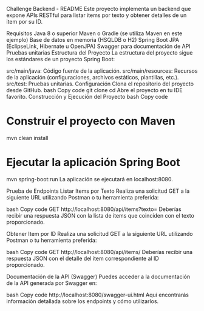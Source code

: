 Challenge Backend - README
Este proyecto implementa un backend que expone APIs RESTful para listar items por texto y obtener detalles de un item por su ID.

Requisitos
Java 8 o superior
Maven o Gradle (se utiliza Maven en este ejemplo)
Base de datos en memoria (HSQLDB o H2)
Spring Boot
JPA (EclipseLink, Hibernate u OpenJPA)
Swagger para documentación de API
Pruebas unitarias
Estructura del Proyecto
La estructura del proyecto sigue los estándares de un proyecto Spring Boot:

src/main/java: Código fuente de la aplicación.
src/main/resources: Recursos de la aplicación (configuraciones, archivos estáticos, plantillas, etc.).
src/test: Pruebas unitarias.
Configuración
Clona el repositorio del proyecto desde GitHub.
bash
Copy code
git clone <url-del-repositorio>
cd <nombre-del-proyecto>
Abre el proyecto en tu IDE favorito.
Construcción y Ejecución del Proyecto
bash
Copy code
# Construir el proyecto con Maven
mvn clean install

# Ejecutar la aplicación Spring Boot
mvn spring-boot:run
La aplicación se ejecutará en localhost:8080.

Prueba de Endpoints
Listar Items por Texto
Realiza una solicitud GET a la siguiente URL utilizando Postman o tu herramienta preferida:

bash
Copy code
GET http://localhost:8080/api/items?texto=<texto-a-buscar>
Deberías recibir una respuesta JSON con la lista de ítems que coinciden con el texto proporcionado.

Obtener Item por ID
Realiza una solicitud GET a la siguiente URL utilizando Postman o tu herramienta preferida:

bash
Copy code
GET http://localhost:8080/api/items/<id-del-item>
Deberías recibir una respuesta JSON con el detalle del ítem correspondiente al ID proporcionado.

Documentación de la API (Swagger)
Puedes acceder a la documentación de la API generada por Swagger en:

bash
Copy code
http://localhost:8080/swagger-ui.html
Aquí encontrarás información detallada sobre los endpoints y cómo utilizarlos.